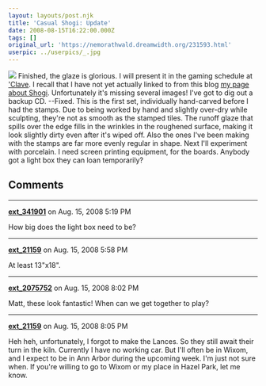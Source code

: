 ```yaml
---
layout: layouts/post.njk
title: 'Casual Shogi: Update'
date: 2008-08-15T16:22:00.000Z
tags: []
original_url: 'https://nemorathwald.dreamwidth.org/231593.html'
userpic: ../userpics/_.jpg
---
```

[![](http://pics.livejournal.com/matt_arnold/pic/000bx5df)](http://pics.livejournal.com/matt_arnold/pic/000bx5df/) Finished, the glaze is glorious. I will present it in the gaming schedule at ['Clave](http://www.conclavesf.org/). I recall that I have not yet actually linked to from this blog [my page about Shogi](http://nemorathwald.com/games/shogi-without-the-japanese-language). Unfortunately it's missing several images! I've got to dig out a backup CD. --Fixed. This is the first set, individually hand-carved before I had the stamps. Due to being worked by hand and slightly over-dry while sculpting, they're not as smooth as the stamped tiles. The runoff glaze that spills over the edge fills in the wrinkles in the roughened surface, making it look slightly dirty even after it's wiped off. Also the ones I've been making with the stamps are far more evenly regular in shape. Next I'll experiment with porcelain. I need screen printing equipment, for the boards. Anybody got a light box they can loan temporarily?

## Comments

---

**[ext_341901](https://www.dreamwidth.org/users/ext_341901)** on Aug. 15, 2008 5:19 PM

How big does the light box need to be?

---

**[ext_21159](https://www.dreamwidth.org/users/ext_21159)** on Aug. 15, 2008 5:58 PM

At least 13"x18".

---

**[ext_2075752](https://www.dreamwidth.org/users/ext_2075752)** on Aug. 15, 2008 8:02 PM

Matt, these look fantastic! When can we get together to play?

---

**[ext_21159](https://www.dreamwidth.org/users/ext_21159)** on Aug. 15, 2008 8:05 PM

Heh heh, unfortunately, I forgot to make the Lances. So they still await their turn in the kiln. Currently I have no working car. But I'll often be in Wixom, and I expect to be in Ann Arbor during the upcoming week. I'm just not sure when. If you're willing to go to Wixom or my place in Hazel Park, let me know.
